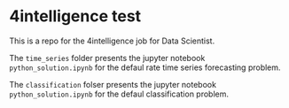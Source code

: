 # 4intelligence test

This is a repo for the 4intelligence job for Data Scientist. 

The `time_series` folder presents the jupyter notebook `python_solution.ipynb` for the defaul rate time series forecasting problem.

The `classification` folser presents the jupyter notebook `python_solution.ipynb` for the defaul classification problem.
